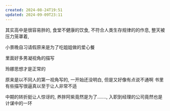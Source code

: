```yaml
---
created: 2024-08-24T19:51
updated: 2024-09-09T23:11
---
```

其实高中是很容易胖的, 食堂不健康的饮食, 不符合人类生存规律的的作息, 整天被压力笼罩着,

小景晚自习请假原来是为了吃姐姐做的爱心餐 

里面好多男凝视角的描写 

玲娜思想才是正常的 

原来是以不同人的第一视角写的, 一开始还没明白, 但是又好像有点说不通啊 
书里有些描写很逼真以至于让人非常不适 

中期的转折挺让人惊讶的, 养胖阿紫竟然是为了......., 入职到经理的公司竟然也是计谋中的一环 